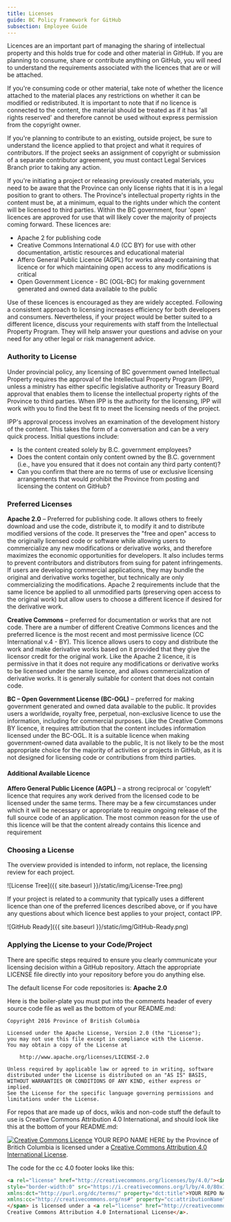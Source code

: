 ```yaml
---
title: Licenses
guide: BC Policy Framework for GitHub
subsection: Employee Guide
---
```


Licences are an important part of managing the sharing of intellectual property and this holds true for code and other material in GitHub. If you are planning to consume, share or contribute anything on GitHub, you will need to understand the requirements associated with the licences that are or will be attached.

If you're consuming code or other material, take note of whether the licence attached to the material places any restrictions on whether it can be modified or redistributed. It is important to note that if no licence is connected to the content, the material should be treated as if it has 'all rights reserved' and therefore cannot be used without express permission from the copyright owner.

If you're planning to contribute to an existing, outside project, be sure to understand the licence applied to that project and what it requires of contributors. If the project seeks an assignment of copyright or submission of a separate contributor agreement, you must contact Legal Services Branch prior to taking any action.

If you're initiating a project or releasing previously created materials, you need to be aware that the Province can only license rights that it is in a legal position to grant to others. The Province's intellectual property rights in the content must be, at a minimum, equal to the rights under which the content will be licensed to third parties. Within the BC government, four 'open' licences are approved for use that will likely cover the majority of projects coming forward. These licences are:

* Apache 2 for publishing code
* Creative Commons International 4.0 (CC BY) for use with other documentation, artistic resources and educational material
* Affero General Public Licence (AGPL) for works already containing that licence or for which maintaining open access to any modifications is critical
* Open Government Licence - BC (OGL-BC) for making government generated and owned data available to the public

Use of these licences is encouraged as they are widely accepted. Following a consistent approach to licensing increases efficiency for both developers and consumers. Nevertheless, if your project would be better suited to a different licence, discuss your requirements with staff from the Intellectual Property Program. They will help answer your questions and advise on your need for any other legal or risk management advice.

### Authority to License

Under provincial policy, any licensing of BC government owned Intellectual Property requires the approval of the Intellectual Property Program (IPP), unless a ministry has either specific legislative authority or Treasury Board approval that enables them to license the intellectual property rights of the Province to third parties. When IPP is the authority for the licensing, IPP will work with you to find the best fit to meet the licensing needs of the project.

IPP's approval process involves an examination of the development history of the content. This takes the form of a conversation and can be a very quick process. Initial questions include:

* Is the content created solely by B.C. government employees?
* Does the content contain only content owned by the B.C. government (i.e., have you ensured that it does not contain any third party content)?
* Can you confirm that there are no terms of use or exclusive licensing arrangements that would prohibit the Province from posting and licensing the content on GitHub?

### Preferred Licenses

**Apache 2.0** – Preferred for publishing code. It allows others to freely download and use the code, distribute it, to modify it and to distribute modified versions of the code. It preserves the "free and open" access to the originally licensed code or software while allowing users to commercialize any new modifications or derivative works, and therefore maximizes the economic opportunities for developers. It also includes terms to prevent contributors and distributors from suing for patent infringements. If users are developing commercial applications, they may bundle the original and derivative works together, but technically are only commercializing the modifications. Apache 2 requirements include that the same licence be applied to all unmodified parts (preserving open access to the original work) but allow users to choose a different licence if desired for the derivative work.

**Creative Commons** – preferred for documentation or works that are not code. There are a number of different Creative Commons licences and the preferred licence is the most recent and most permissive licence (CC International v.4 - BY). This licence allows users to copy and distribute the work and make derivative works based on it provided that they give the licensor credit for the original work. Like the Apache 2 licence, it is permissive in that it does not require any modifications or derivative works to be licensed under the same licence, and allows commercialization of derivative works. It is generally suitable for content that does not contain code.

**BC – Open Government License (BC-OGL)** – preferred for making government generated and owned data available to the public. It provides users a worldwide, royalty free, perpetual, non-exclusive licence to use the information, including for commercial purposes. Like the Creative Commons BY licence, it requires attribution that the content includes information licensed under the BC-OGL. It is a suitable licence when making government-owned data available to the public, It is not likely to be the most appropriate choice for the majority of activities or projects in GitHub, as it is not designed for licensing code or contributions from third parties.

#### Additional Available Licence

**Affero General Public Licence (AGPL)** – a strong reciprocal or 'copyleft' licence that requires any work derived from the licensed code to be licensed under the same terms. There may be a few circumstances under which it will be necessary or appropriate to require ongoing release of the full source code of an application. The most common reason for the use of this licence will be that the content already contains this licence and requirement

### Choosing a License

The overview provided is intended to inform, not replace, the licensing review for each project.

![License Tree]({{ site.baseurl }}/static/img/License-Tree.png)

If your project is related to a community that typically uses a different licence than one of the preferred licences described above, or if you have any questions about which licence best applies to your project, contact IPP.

![GitHub Ready]({{ site.baseurl }}/static/img/GitHub-Ready.png)

### Applying the License to your Code/Project

There are specific steps required to ensure you clearly communicate your licensing decision within a GitHub repository. Attach the appropriate LICENSE file directly into your repository before you do anything else.

The default license For code repositories is: **Apache 2.0**

Here is the boiler-plate you must put into the comments header of every source code file as well as the bottom of your README.md:

```
Copyright 2016 Province of British Columbia

Licensed under the Apache License, Version 2.0 (the "License");
you may not use this file except in compliance with the License.
You may obtain a copy of the License at

    http://www.apache.org/licenses/LICENSE-2.0

Unless required by applicable law or agreed to in writing, software
distributed under the License is distributed on an "AS IS" BASIS,
WITHOUT WARRANTIES OR CONDITIONS OF ANY KIND, either express or implied.
See the License for the specific language governing permissions and
limitations under the License.
```

For repos that are made up of docs, wikis and non-code stuff the default to use is Creative Commons Attribution 4.0 International, and should look like this at the bottom of your README.md:

[![Creative Commons Licence](https://i.creativecommons.org/l/by/4.0/80x15.png)](http://creativecommons.org/licenses/by/4.0/)
YOUR REPO NAME HERE by the Province of Britich Columbia is licensed under a [Creative Commons Attribution 4.0 International License](http://creativecommons.org/licenses/by/4.0/).

The code for the cc 4.0 footer looks like this:

```html
<a rel="license" href="http://creativecommons.org/licenses/by/4.0/"><img alt="Creative Commons Licence"
style="border-width:0" src="https://i.creativecommons.org/l/by/4.0/80x15.png" /></a><br /><span
xmlns:dct="http://purl.org/dc/terms/" property="dct:title">YOUR REPO NAME HERE</span> by <span
xmlns:cc="http://creativecommons.org/ns#" property="cc:attributionName">the Province of Britich Columbia
</span> is licensed under a <a rel="license" href="http://creativecommons.org/licenses/by/4.0/">
Creative Commons Attribution 4.0 International License</a>.
```
